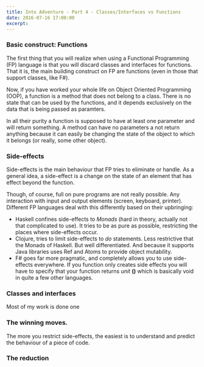 ```yaml
---
title: Into Adventure - Part 4 - Classes/Interfaces vs Functions
date: 2016-07-16 17:00:00
excerpt: 
---
```


### Basic construct: Functions

The first thing that you will realize when using a Functional Programming (FP) language is that you will discard classes and interfaces for functions. That it is, the main building construct on FP are functions (even in those that support classes, like F#). 

Now, if you have worked your whole life on Object Oriented Programming (OOP), a function is a method that does not belong to a class. There is no state that can be used by the functions, and it depends exclusively on the data that is being passed as paramters.

In all their purity a function is supposed to have at least one parameter and will return something. A method can have no parameters a not return anything because it can easily be changing the state of the object to which it belongs (or really, some other object). 


### Side-effects

Side-effects is the main behaviour that FP tries to eliminate or handle. As a general idea, a side-effect is a change on the state of an element that has effect beyond the function.

Though, of course, full on pure programs are not really possible. Any interaction with input and output elements (screen, keyboard, printer). Different FP languages deal with this differently based on their upbringing:
  * Haskell confines side-effects to *Monads* (hard in theory, actually not that complicated to use). It tries to be as pure as possible, restricting the places where side-effects occur. 
  * Clojure, tries to limit side-effects to *do* statements. Less restrictive that the Monads of Haskell. But well differentiated. And because it supports Java libraries uses Ref and Atoms to provide object mutability. 
  * F# goes far more pragmatic, and completely allows you to use side-effects everywhere. If you function only creates side effects you will have to specify that your function returns *unit* **()** which is basically void in quite a few other languages.

### Classes and interfaces

Most of my work is done one 

### The winning moves.

The more you restrict side-effects, the easiest is to understand and predict the behaviour of a piece of code.

### The reduction
